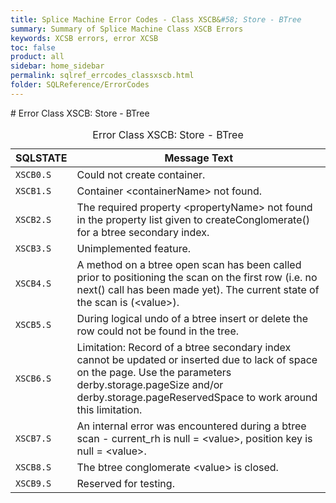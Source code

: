 ```yaml
---
title: Splice Machine Error Codes - Class XSCB&#58; Store - BTree
summary: Summary of Splice Machine Class XSCB Errors
keywords: XCSB errors, error XCSB
toc: false
product: all
sidebar: home_sidebar
permalink: sqlref_errcodes_classxscb.html
folder: SQLReference/ErrorCodes
---
```

<section>
<div class="TopicContent" data-swiftype-index="true" markdown="1">
# Error Class XSCB: Store - BTree

<table>
                <caption>Error Class XSCB: Store - BTree</caption>
                <thead>
                    <tr>
                        <th>SQLSTATE</th>
                        <th>Message Text</th>
                    </tr>
                </thead>
                <tbody>
                    <tr>
                        <td><code>XSCB0.S</code></td>
                        <td>Could not create container.</td>
                    </tr>
                    <tr>
                        <td><code>XSCB1.S</code></td>
                        <td>Container <span class="VarName">&lt;containerName&gt;</span> not found.</td>
                    </tr>
                    <tr>
                        <td><code>XSCB2.S</code></td>
                        <td>The required property <span class="VarName">&lt;propertyName&gt;</span> not found in the property list given to createConglomerate() for a btree secondary index.</td>
                    </tr>
                    <tr>
                        <td><code>XSCB3.S</code></td>
                        <td>Unimplemented feature.</td>
                    </tr>
                    <tr>
                        <td><code>XSCB4.S</code></td>
                        <td>A method on a btree open scan has been called prior to positioning the scan on the first row (i.e. no next() call has been made yet).  The current state of the scan is (<span class="VarName">&lt;value&gt;</span>).</td>
                    </tr>
                    <tr>
                        <td><code>XSCB5.S</code></td>
                        <td>During logical undo of a btree insert or delete the row could not be found in the tree.</td>
                    </tr>
                    <tr>
                        <td><code>XSCB6.S</code></td>
                        <td>Limitation: Record of a btree secondary index cannot be updated or inserted due to lack of space on the page.  Use the parameters derby.storage.pageSize and/or derby.storage.pageReservedSpace to work around this limitation.</td>
                    </tr>
                    <tr>
                        <td><code>XSCB7.S</code></td>
                        <td>An internal error was encountered during a btree scan - current_rh is null = <span class="VarName">&lt;value&gt;</span>, position key is null = <span class="VarName">&lt;value&gt;</span>.</td>
                    </tr>
                    <tr>
                        <td><code>XSCB8.S</code></td>
                        <td>The btree conglomerate <span class="VarName">&lt;value&gt;</span> is closed.</td>
                    </tr>
                    <tr>
                        <td><code>XSCB9.S</code></td>
                        <td>Reserved for testing.</td>
                    </tr>
                </tbody>
            </table>
</div>
</section>

